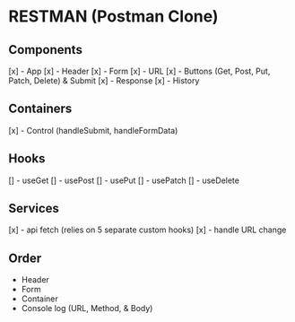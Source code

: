 # RESTMAN (Postman Clone)

## Components
[x] - App
[x] - Header
[x] - Form
      [x] - URL
      [x] - Buttons (Get, Post, Put, Patch, Delete) & Submit
[x] - Response
[x] - History

## Containers
[x] - Control (handleSubmit, handleFormData)

## Hooks
[] - useGet
[] - usePost
[] - usePut
[] - usePatch
[] - useDelete

## Services
[x] - api fetch (relies on 5 separate custom hooks)
[x] - handle URL change


## Order
 * Header
 * Form
 * Container
 * Console log (URL, Method, & Body)
